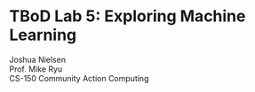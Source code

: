 # TBoD Lab 5: Exploring Machine Learning
Joshua Nielsen  
Prof. Mike Ryu  
CS-150 Community Action Computing  
